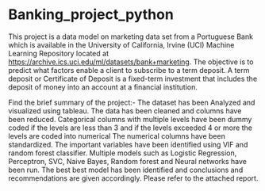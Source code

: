 # Banking_project_python
This project is a data model on marketing data set from a Portuguese Bank which is available in the
University of California, Irvine (UCI) Machine Learning Repository located at
https://archive.ics.uci.edu/ml/datasets/bank+marketing.
The objective is to predict what factors enable a client to subscribe to a term deposit. A term deposit or
Certificate of Deposit is a fixed-term investment that includes the deposit of money into an account at a
financial institution. 

Find the brief summary of the project:-
The dataset has been Analyzed and visualized using tableau.
The data has been cleaned and columns have been reduced.
Categorical columns with multiple levels have been dummy coded if the levels are less than 3
and if the levels exceeded 4 or more the levels are coded into numerical 
The numerical columns have been standardized. 
The important variables have been identified using VIF and random forest classifier.
Multiple models such as Logistic Regression, Perceptron, SVC, Naive Bayes, Random forest
and Neural networks have been run. The best best model has been identified and conclusions and recommendations are given accordingly.
Please refer to the attached report.
